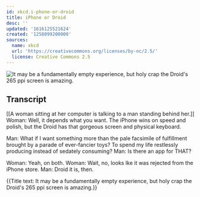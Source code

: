 ```yaml
---
id: xkcd.i-phone-or-droid
title: iPhone or Droid
desc: ''
updated: '1616125521624'
created: '1258099200000'
sources:
  name: xkcd
  url: 'https://creativecommons.org/licenses/by-nc/2.5/'
  license: Creative Commons 2.5
---
```

![It may be a fundamentally empty experience, but holy crap the Droid's 265 ppi screen is amazing.](https://imgs.xkcd.com/comics/iphone_or_droid.png)

## Transcript
[[A woman sitting at her computer is talking to a man standing behind her.]]
Woman: Well, it depends what you want. The iPhone wins on speed and polish, but the Droid has that gorgeous screen and physical keyboard.

Man: What if I want something more than the pale facsimile of fulfillment brought by a parade of ever-fancier toys? To spend my life restlessly producing instead of sedately consuming?
Man: Is there an app for THAT?

Woman: Yeah, on both.
Woman: Wait, no, looks lke it was rejected from the iPhone store.
Man: Droid it is, then.

{{Title text: It may be a fundamentally empty experience, but holy crap the Droid's 265 ppi screen is amazing.}}
